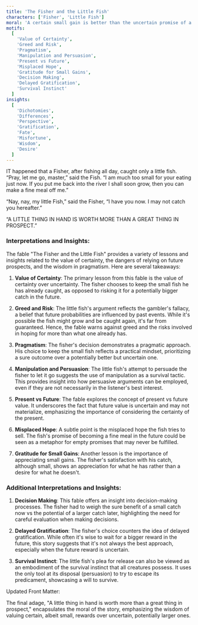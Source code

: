 ```yaml
---
title: 'The Fisher and the Little Fish'
characters: ['Fisher', 'Little Fish']
moral: 'A certain small gain is better than the uncertain promise of a greater one.'
motifs:
  [
    'Value of Certainty',
    'Greed and Risk',
    'Pragmatism',
    'Manipulation and Persuasion',
    'Present vs Future',
    'Misplaced Hope',
    'Gratitude for Small Gains',
    'Decision Making',
    'Delayed Gratification',
    'Survival Instinct'
  ]
insights:
  [
    'Dichotomies',
    'Differences',
    'Perspective',
    'Gratification',
    'Fate',
    'Misfortune',
    'Wisdom',
    'Desire'
  ]
---
```


IT happened that a Fisher, after fishing all day, caught only a little fish. “Pray, let me go, master,” said the Fish. “I am much too small for your eating just now. If you put me back into the river I shall soon grow, then you can make a fine meal off me.”

“Nay, nay, my little Fish,” said the Fisher, “I have you now. I may not catch you hereafter.”

“A LITTLE THING IN HAND IS WORTH MORE THAN A GREAT THING IN PROSPECT.”

### Interpretations and Insights:

The fable "The Fisher and the Little Fish" provides a variety of lessons and insights related to the value of certainty, the dangers of relying on future prospects, and the wisdom in pragmatism. Here are several takeaways:

1. **Value of Certainty**: The primary lesson from this fable is the value of certainty over uncertainty. The fisher chooses to keep the small fish he has already caught, as opposed to risking it for a potentially bigger catch in the future.

2. **Greed and Risk**: The little fish's argument reflects the gambler's fallacy, a belief that future probabilities are influenced by past events. While it's possible the fish might grow and be caught again, it's far from guaranteed. Hence, the fable warns against greed and the risks involved in hoping for more than what one already has.

3. **Pragmatism**: The fisher's decision demonstrates a pragmatic approach. His choice to keep the small fish reflects a practical mindset, prioritizing a sure outcome over a potentially better but uncertain one.

4. **Manipulation and Persuasion**: The little fish's attempt to persuade the fisher to let it go suggests the use of manipulation as a survival tactic. This provides insight into how persuasive arguments can be employed, even if they are not necessarily in the listener's best interest.

5. **Present vs Future**: The fable explores the concept of present vs future value. It underscores the fact that future value is uncertain and may not materialize, emphasizing the importance of considering the certainty of the present.

6. **Misplaced Hope**: A subtle point is the misplaced hope the fish tries to sell. The fish's promise of becoming a fine meal in the future could be seen as a metaphor for empty promises that may never be fulfilled.

7. **Gratitude for Small Gains**: Another lesson is the importance of appreciating small gains. The fisher's satisfaction with his catch, although small, shows an appreciation for what he has rather than a desire for what he doesn't.

### Additional Interpretations and Insights:

1. **Decision Making**: This fable offers an insight into decision-making processes. The fisher had to weigh the sure benefit of a small catch now vs the potential of a larger catch later, highlighting the need for careful evaluation when making decisions.
2. **Delayed Gratification**: The fisher's choice counters the idea of delayed gratification. While often it's wise to wait for a bigger reward in the future, this story suggests that it's not always the best approach, especially when the future reward is uncertain.

3. **Survival Instinct**: The little fish's plea for release can also be viewed as an embodiment of the survival instinct that all creatures possess. It uses the only tool at its disposal (persuasion) to try to escape its predicament, showcasing a will to survive.

Updated Front Matter:

The final adage, "A little thing in hand is worth more than a great thing in prospect," encapsulates the moral of the story, emphasizing the wisdom of valuing certain, albeit small, rewards over uncertain, potentially larger ones.
